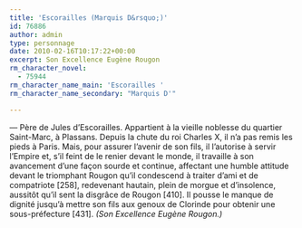 ```yaml
---
title: 'Escorailles (Marquis D&rsquo;)'
id: 76886
author: admin
type: personnage
date: 2010-02-16T10:17:22+00:00
excerpt: Son Excellence Eugène Rougon
rm_character_novel:
  - 75944
rm_character_name_main: 'Escorailles '
rm_character_name_secondary: "Marquis D'"

---
```

— Père de Jules d&rsquo;Escorailles. Appartient à la vieille noblesse du quartier Saint-Marc, à Plassans. Depuis la chute du roi Charles X, il n&rsquo;a pas remis les pieds à Paris. Mais, pour assurer l&rsquo;avenir de son fils, il l&rsquo;autorise à servir l&rsquo;Empire et, s&rsquo;il feint de le renier devant le monde, il travaille à son avancement d&rsquo;une façon sourde et continue, affectant une humble attitude devant le triomphant Rougon qu&rsquo;il condescend à traiter d&rsquo;ami et de compatriote [258], redevenant hautain, plein de morgue et d&rsquo;insolence, aussitôt qu&rsquo;il sent la disgrâce de Rougon [410]. Il pousse le manque de dignité jusqu&rsquo;à mettre son fils aux genoux de Clorinde pour obtenir une sous-préfecture [431]. _(Son Excellence Eugène Rougon.)_
